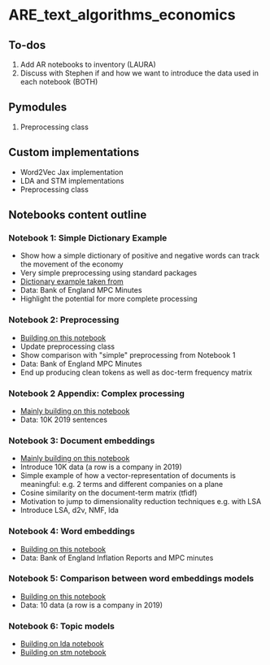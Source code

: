 # ARE_text_algorithms_economics

## To-dos
1. Add AR notebooks to inventory (LAURA)
2. Discuss with Stephen if and how we want to introduce the data used in each notebook (BOTH)

## Pymodules

1. Preprocessing class


## Custom implementations

- Word2Vec Jax implementation
- LDA and STM implementations
- Preprocessing class

## Notebooks content outline


### Notebook 1: Simple Dictionary Example
- Show how a simple dictionary of positive and negative words can track the movement of the economy
- Very simple preprocessing using standard packages
- [Dictionary example taken from](https://github.com/sekhansen/course_unstructured_data/blob/main/notebooks/preprocessing_notebook.ipynb) 
- Data: Bank of England MPC Minutes
- Highlight the potential for more complete processing

### Notebook 2: Preprocessing
- [Building on this notebook](https://github.com/sekhansen/mres_methods_course/blob/main/notebooks/preprocessing_notebook.ipynb)
- Update preprocessing class
- Show comparison with "simple" preprocessing from Notebook 1
- Data: Bank of England MPC Minutes
- End up producing clean tokens as well as doc-term frequency matrix

### Notebook 2 Appendix: Complex processing
- [Mainly building on this notebook](https://github.com/yabramuvdi/imperial-workshop/blob/master/notebooks/preprocessing_notebook.ipynb)
- Data: 10K 2019 sentences

### Notebook 3: Document embeddings
- [Mainly building on this notebook](https://github.com/llaurabat91/annual_review_project/blob/main/similarity_results.ipynb)
- Introduce 10K data (a row is a company in 2019)
- Simple example of how a vector-representation of documents is meaningful: e.g. 2 terms and different companies on a plane
- Cosine similarity on the document-term matrix (tfidf)
- Motivation to jump to dimensionality reduction techniques e.g. with LSA
- Introduce LSA, d2v, NMF, lda

### Notebook 4: Word embeddings
- [Building on this notebook](https://github.com/yabramuvdi/imperial-workshop/blob/master/notebooks/word2vec_notebook.ipynb)
- Data: Bank of England Inflation Reports and MPC minutes

### Notebook 5: Comparison between word embeddings models
- [Building on this notebook](https://github.com/llaurabat91/annual_review_project/blob/main/word_embeddings_last.ipynb)
- Data: 10 data (a row is a company in 2019)

### Notebook 6: Topic models
- [Building on lda notebook](https://github.com/sekhansen/mres_methods_course/blob/main/notebooks/lda_notebook.ipynb)
- [Building on stm notebook](https://github.com/llaurabat91/text-mining-lessons/blob/main/stm_notebook.ipynb)


